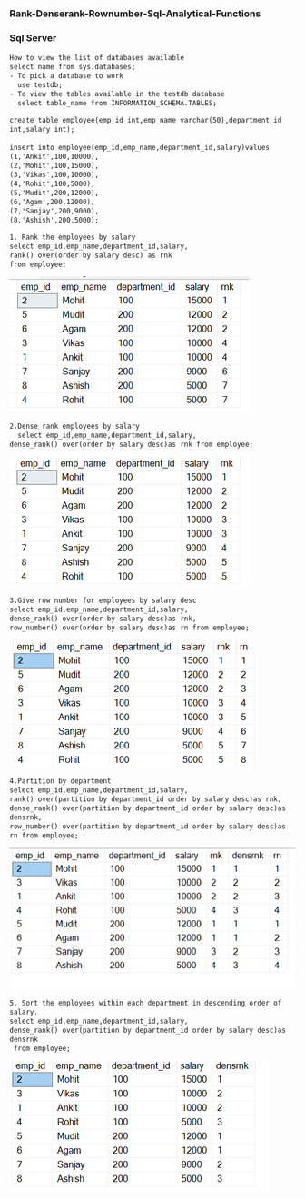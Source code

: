 ### Rank-Denserank-Rownumber-Sql-Analytical-Functions
### Sql Server
```
How to view the list of databases available
select name from sys.databases;
- To pick a database to work
  use testdb;
- To view the tables available in the testdb database
  select table_name from INFORMATION_SCHEMA.TABLES;
```
```
create table employee(emp_id int,emp_name varchar(50),department_id int,salary int);

insert into employee(emp_id,emp_name,department_id,salary)values
(1,'Ankit',100,10000),
(2,'Mohit',100,15000),
(3,'Vikas',100,10000),
(4,'Rohit',100,5000),
(5,'Mudit',200,12000),
(6,'Agam',200,12000),
(7,'Sanjay',200,9000),
(8,'Ashish',200,5000);

```
```
1. Rank the employees by salary
select emp_id,emp_name,department_id,salary,
rank() over(order by salary desc) as rnk
from employee;
```
![img alt](
https://github.com/nsankareswari-70/Rank-Denserank-Rownumber-Sql-Analytical-Functions/blob/9a382f122ff32497ea7083d83c85a93ef2e45a1a/sql1.png)
```
2.Dense rank employees by salary
  select emp_id,emp_name,department_id,salary,
dense_rank() over(order by salary desc)as rnk from employee;
```
![img alt](
https://github.com/nsankareswari-70/Rank-Denserank-Rownumber-Sql-Analytical-Functions/blob/795b52f56b6ce48ff3dd1182122a21192336d1b6/sql2.png)
```
3.Give row number for employees by salary desc
select emp_id,emp_name,department_id,salary,
dense_rank() over(order by salary desc)as rnk,
row_number() over(order by salary desc)as rn from employee;
```
![img alt](https://github.com/nsankareswari-70/Rank-Denserank-Rownumber-Sql-Analytical-Functions/blob/177616dec7b64b3fd97b5db8e2bff26fd4214920/sql3.png)

```
4.Partition by department
select emp_id,emp_name,department_id,salary,
rank() over(partition by department_id order by salary desc)as rnk,
dense_rank() over(partition by department_id order by salary desc)as densrnk,
row_number() over(partition by department_id order by salary desc)as rn from employee;
```
![img alt](https://github.com/nsankareswari-70/Rank-Denserank-Rownumber-Sql-Analytical-Functions/blob/1e42da2377ee16dfca83a20b4dc5fa59ea2720d9/sql4.png)

```
5. Sort the employees within each department in descending order of salary.
select emp_id,emp_name,department_id,salary,
dense_rank() over(partition by department_id order by salary desc)as densrnk
 from employee;
```
![img alt](
https://github.com/nsankareswari-70/Rank-Denserank-Rownumber-Sql-Analytical-Functions/blob/fb518669224c01128207072468a750cfc81aa54a/sql5.png)


